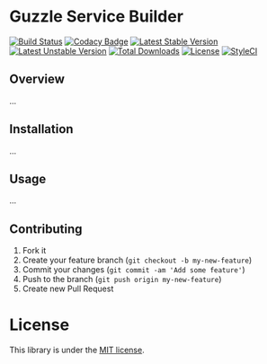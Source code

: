 # Guzzle Service Builder

[![Build Status](https://travis-ci.org/MovingImage24/guzzle-service-builder.svg?branch=master)](https://travis-ci.org/MovingImage24/guzzle-service-builder)
[![Codacy Badge](https://www.codacy.com/project/badge/ea0ae901e15f466b8d89b2fef87b6848)](https://www.codacy.com/app/dasrick/guzzle-service-builder)
[![Latest Stable Version](https://poser.pugx.org/mi/guzzle-service-builder/v/stable)](https://packagist.org/packages/mi/guzzle-service-builder)
[![Latest Unstable Version](https://poser.pugx.org/mi/guzzle-service-builder/v/unstable)](https://packagist.org/packages/mi/guzzle-service-builder)
[![Total Downloads](https://poser.pugx.org/mi/guzzle-service-builder/downloads)](https://packagist.org/packages/mi/guzzle-service-builder)
[![License](https://poser.pugx.org/mi/guzzle-service-builder/license)](https://packagist.org/packages/mi/guzzle-service-builder)
[![StyleCI](https://styleci.io/repos/37664296/shield)](https://styleci.io/repos/37664296)

## Overview

...

## Installation

...

## Usage

...

## Contributing

1. Fork it
2. Create your feature branch (`git checkout -b my-new-feature`)
3. Commit your changes (`git commit -am 'Add some feature'`)
4. Push to the branch (`git push origin my-new-feature`)
5. Create new Pull Request

# License

This library is under the [MIT license](https://github.com/MovingImage24/guzzle-service-builder/blob/master/LICENSE).
